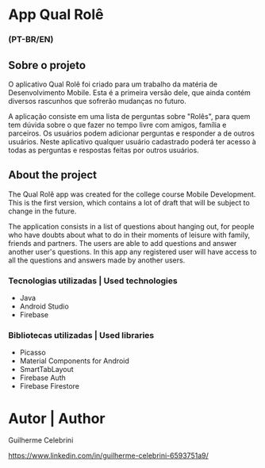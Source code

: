 # App Qual Rolê
### (PT-BR/EN)

## Sobre o projeto

O aplicativo Qual Rolê foi criado para um trabalho da matéria de Desenvolvimento Mobile. Esta é a primeira versão dele, que ainda contém diversos rascunhos que sofrerão mudanças no futuro.

A aplicação consiste em uma lista de perguntas sobre "Rolês", para quem tem dúvida sobre o que fazer no tempo livre com amigos, família e parceiros. Os usuários podem adicionar perguntas e responder a de outros usuários.
Neste aplicativo qualquer usuário cadastrado poderá ter acesso à todas as perguntas e respostas feitas por outros usuários.

## About the project

The Qual Rolê app was created for the college course Mobile Development. This is the first version, which contains a lot of draft that will be subject to change in the future.

The application consists in a list of questions about hanging out, for people who have doubts about what to do in their moments of leisure with family, friends and partners. The users are able to add questions and answer another user's questions.
In this app any registered user will have access to all the questions and answers made by another users.

### Tecnologias utilizadas | Used technologies
- Java
- Android Studio
- Firebase
### Bibliotecas utilizadas | Used libraries
- Picasso
- Material Components for Android
- SmartTabLayout
- Firebase Auth
- Firebase Firestore

# Autor | Author

Guilherme Celebrini

https://www.linkedin.com/in/guilherme-celebrini-6593751a9/

